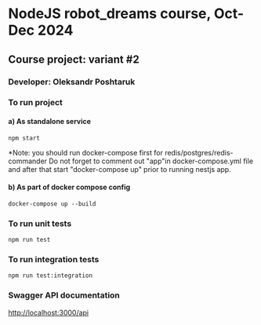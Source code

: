 # NodeJS robot_dreams course, Oct-Dec 2024
## Course project: variant #2
### Developer: Oleksandr Poshtaruk

### To run project
#### a) As standalone service
```
npm start
```
*Note: you should run docker-compose first for redis/postgres/redis-commander
Do not forget to comment out "app"in docker-compose.yml file and after that start "docker-compose up" prior to running nestjs app.

#### b) As part of docker compose config
```
docker-compose up --build
```

### To run unit tests 
```
npm run test
```

### To run integration tests 
```
npm run test:integration
```


### Swagger API documentation
[http://localhost:3000/api](http://localhost:3000/api)

